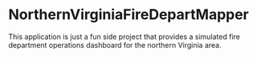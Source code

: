 # NorthernVirginiaFireDepartMapper

This application is just a fun side project that provides a simulated fire department operations dashboard for the northern Virginia area.

